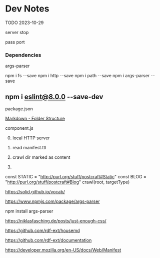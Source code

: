 # Dev Notes

TODO 2023-10-29

server stop

pass port

### Dependencies

args-parser

npm i fs --save
npm i http --save
npm i path --save
npm i args-parser --save

## npm i eslint@8.0.0 --save-dev

package.json

[Markdown - Folder Structure](https://www.w3schools.io/file/markdown-folder-tree/)

component.js

0. local HTTP server

1. read manifest.ttl
2. crawl dir marked as content
3.

const STATIC = "http://purl.org/stuff/postcraft#Static"
const BLOG = "http://purl.org/stuff/postcraft#Blog"
crawl(root, targetType)

https://solid.github.io/vocab/

<link rel="meta" type="application/rdf+xml" title="FOAF" href="http://example.com/people/~you/foaf.rdf" />

https://www.npmjs.com/package/args-parser

npm install args-parser

https://niklasfasching.de/posts/just-enough-css/

https://github.com/rdf-ext/housemd

https://github.com/rdf-ext/documentation

https://developer.mozilla.org/en-US/docs/Web/Manifest
